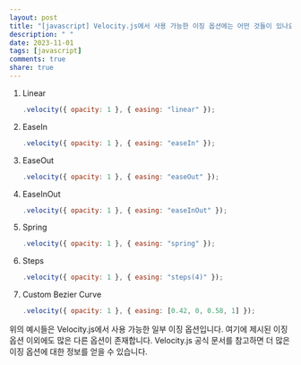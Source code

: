 ```yaml
---
layout: post
title: "[javascript] Velocity.js에서 사용 가능한 이징 옵션에는 어떤 것들이 있나요?"
description: " "
date: 2023-11-01
tags: [javascript]
comments: true
share: true
---
```


1. Linear
   ```javascript
   .velocity({ opacity: 1 }, { easing: "linear" });
   ```

2. EaseIn
   ```javascript
   .velocity({ opacity: 1 }, { easing: "easeIn" });
   ```

3. EaseOut
   ```javascript
   .velocity({ opacity: 1 }, { easing: "easeOut" });
   ```

4. EaseInOut
   ```javascript
   .velocity({ opacity: 1 }, { easing: "easeInOut" });
   ```

5. Spring
   ```javascript
   .velocity({ opacity: 1 }, { easing: "spring" });
   ```

6. Steps
   ```javascript
   .velocity({ opacity: 1 }, { easing: "steps(4)" });
   ```

7. Custom Bezier Curve
   ```javascript
   .velocity({ opacity: 1 }, { easing: [0.42, 0, 0.58, 1] });
   ```

위의 예시들은 Velocity.js에서 사용 가능한 일부 이징 옵션입니다. 여기에 제시된 이징 옵션 이외에도 많은 다른 옵션이 존재합니다. Velocity.js 공식 문서를 참고하면 더 많은 이징 옵션에 대한 정보를 얻을 수 있습니다.